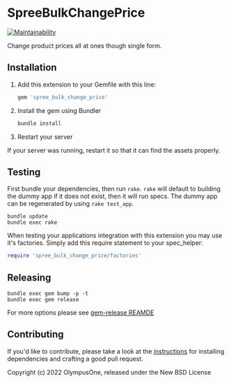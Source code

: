 # SpreeBulkChangePrice

[![Maintainability](https://api.codeclimate.com/v1/badges/5ea156c66fd0b8442752/maintainability)](https://codeclimate.com/github/olympusone/spree_bulk_change_price/maintainability)

Change product prices all at ones though single form.

## Installation

1. Add this extension to your Gemfile with this line:

    ```ruby
    gem 'spree_bulk_change_price'
    ```

2. Install the gem using Bundler

    ```ruby
    bundle install
    ```

3. Restart your server

  If your server was running, restart it so that it can find the assets properly.

## Testing

First bundle your dependencies, then run `rake`. `rake` will default to building the dummy app if it does not exist, then it will run specs. The dummy app can be regenerated by using `rake test_app`.

```shell
bundle update
bundle exec rake
```

When testing your applications integration with this extension you may use it's factories.
Simply add this require statement to your spec_helper:

```ruby
require 'spree_bulk_change_price/factories'
```

## Releasing

```shell
bundle exec gem bump -p -t
bundle exec gem release
```

For more options please see [gem-release REAMDE](https://github.com/svenfuchs/gem-release)

## Contributing

If you'd like to contribute, please take a look at the
[instructions](CONTRIBUTING.md) for installing dependencies and crafting a good
pull request.

Copyright (c) 2022 OlympusOne, released under the New BSD License

